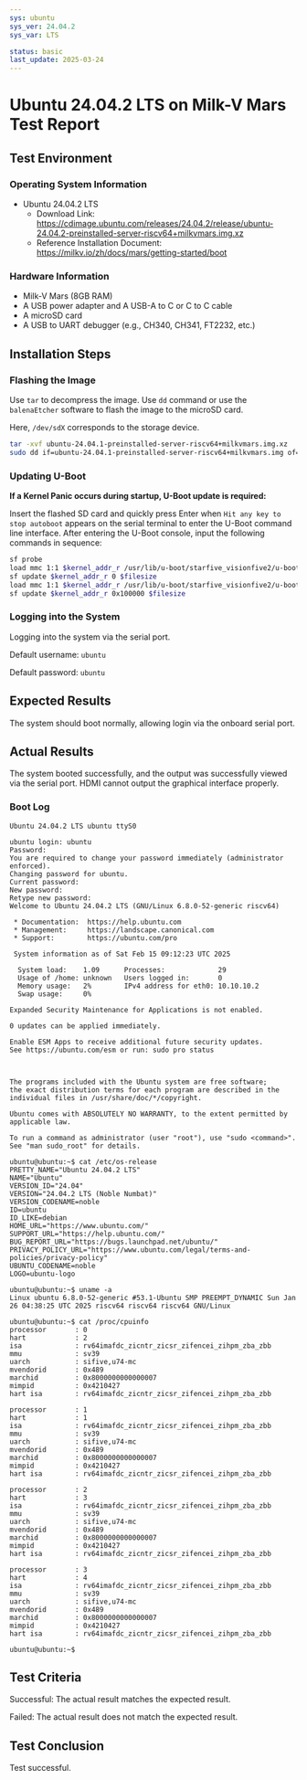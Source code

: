 ```yaml
---
sys: ubuntu
sys_ver: 24.04.2
sys_var: LTS

status: basic
last_update: 2025-03-24
---
```


# Ubuntu 24.04.2 LTS on Milk-V Mars Test Report

## Test Environment

### Operating System Information

- Ubuntu 24.04.2 LTS
  - Download Link: <https://cdimage.ubuntu.com/releases/24.04.2/release/ubuntu-24.04.2-preinstalled-server-riscv64+milkvmars.img.xz>
  - Reference Installation Document: <https://milkv.io/zh/docs/mars/getting-started/boot>

### Hardware Information

- Milk-V Mars (8GB RAM)
- A USB power adapter and A USB-A to C or C to C cable
- A microSD card
- A USB to UART debugger (e.g., CH340, CH341, FT2232, etc.)

## Installation Steps

### Flashing the Image

Use `tar` to decompress the image.
Use `dd` command or use the `balenaEtcher` software to flash the image to the microSD card.

Here, `/dev/sdX` corresponds to the storage device.

```bash
tar -xvf ubuntu-24.04.1-preinstalled-server-riscv64+milkvmars.img.xz
sudo dd if=ubuntu-24.04.1-preinstalled-server-riscv64+milkvmars.img of=/dev/sdX bs=1M status=progress
```

### Updating U-Boot

**If a Kernel Panic occurs during startup, U-Boot update is required:**

Insert the flashed SD card and quickly press Enter when `Hit any key to stop autoboot` appears on the serial terminal to enter the U-Boot command line interface.
After entering the U-Boot console, input the following commands in sequence:

```bash
sf probe
load mmc 1:1 $kernel_addr_r /usr/lib/u-boot/starfive_visionfive2/u-boot-spl.bin.normal.out
sf update $kernel_addr_r 0 $filesize
load mmc 1:1 $kernel_addr_r /usr/lib/u-boot/starfive_visionfive2/u-boot.itb
sf update $kernel_addr_r 0x100000 $filesize
```

### Logging into the System

Logging into the system via the serial port.

Default username: `ubuntu`

Default password: `ubuntu`

## Expected Results

The system should boot normally, allowing login via the onboard serial port.

## Actual Results

The system booted successfully, and the output was successfully viewed via the serial port. HDMI cannot output the graphical interface properly.

### Boot Log

```log
Ubuntu 24.04.2 LTS ubuntu ttyS0

ubuntu login: ubuntu
Password:
You are required to change your password immediately (administrator enforced).
Changing password for ubuntu.
Current password:
New password:
Retype new password:
Welcome to Ubuntu 24.04.2 LTS (GNU/Linux 6.8.0-52-generic riscv64)

 * Documentation:  https://help.ubuntu.com
 * Management:     https://landscape.canonical.com
 * Support:        https://ubuntu.com/pro

 System information as of Sat Feb 15 09:12:23 UTC 2025

  System load:    1.09      Processes:             29
  Usage of /home: unknown   Users logged in:       0
  Memory usage:   2%        IPv4 address for eth0: 10.10.10.2
  Swap usage:     0%

Expanded Security Maintenance for Applications is not enabled.

0 updates can be applied immediately.

Enable ESM Apps to receive additional future security updates.
See https://ubuntu.com/esm or run: sudo pro status



The programs included with the Ubuntu system are free software;
the exact distribution terms for each program are described in the
individual files in /usr/share/doc/*/copyright.

Ubuntu comes with ABSOLUTELY NO WARRANTY, to the extent permitted by
applicable law.

To run a command as administrator (user "root"), use "sudo <command>".
See "man sudo_root" for details.

ubuntu@ubuntu:~$ cat /etc/os-release
PRETTY_NAME="Ubuntu 24.04.2 LTS"
NAME="Ubuntu"
VERSION_ID="24.04"
VERSION="24.04.2 LTS (Noble Numbat)"
VERSION_CODENAME=noble
ID=ubuntu
ID_LIKE=debian
HOME_URL="https://www.ubuntu.com/"
SUPPORT_URL="https://help.ubuntu.com/"
BUG_REPORT_URL="https://bugs.launchpad.net/ubuntu/"
PRIVACY_POLICY_URL="https://www.ubuntu.com/legal/terms-and-policies/privacy-policy"
UBUNTU_CODENAME=noble
LOGO=ubuntu-logo

ubuntu@ubuntu:~$ uname -a
Linux ubuntu 6.8.0-52-generic #53.1-Ubuntu SMP PREEMPT_DYNAMIC Sun Jan 26 04:38:25 UTC 2025 riscv64 riscv64 riscv64 GNU/Linux

ubuntu@ubuntu:~$ cat /proc/cpuinfo
processor       : 0
hart            : 2
isa             : rv64imafdc_zicntr_zicsr_zifencei_zihpm_zba_zbb
mmu             : sv39
uarch           : sifive,u74-mc
mvendorid       : 0x489
marchid         : 0x8000000000000007
mimpid          : 0x4210427
hart isa        : rv64imafdc_zicntr_zicsr_zifencei_zihpm_zba_zbb

processor       : 1
hart            : 1
isa             : rv64imafdc_zicntr_zicsr_zifencei_zihpm_zba_zbb
mmu             : sv39
uarch           : sifive,u74-mc
mvendorid       : 0x489
marchid         : 0x8000000000000007
mimpid          : 0x4210427
hart isa        : rv64imafdc_zicntr_zicsr_zifencei_zihpm_zba_zbb

processor       : 2
hart            : 3
isa             : rv64imafdc_zicntr_zicsr_zifencei_zihpm_zba_zbb
mmu             : sv39
uarch           : sifive,u74-mc
mvendorid       : 0x489
marchid         : 0x8000000000000007
mimpid          : 0x4210427
hart isa        : rv64imafdc_zicntr_zicsr_zifencei_zihpm_zba_zbb

processor       : 3
hart            : 4
isa             : rv64imafdc_zicntr_zicsr_zifencei_zihpm_zba_zbb
mmu             : sv39
uarch           : sifive,u74-mc
mvendorid       : 0x489
marchid         : 0x8000000000000007
mimpid          : 0x4210427
hart isa        : rv64imafdc_zicntr_zicsr_zifencei_zihpm_zba_zbb

ubuntu@ubuntu:~$
```

## Test Criteria

Successful: The actual result matches the expected result.

Failed: The actual result does not match the expected result.

## Test Conclusion

Test successful.

